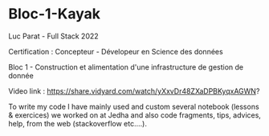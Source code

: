# Bloc-1-Kayak

Luc Parat - Full Stack 2022

Certification : Concepteur - Dévelopeur en Science des données

Bloc 1 - Construction et alimentation d'une infrastructure de gestion de donnée

Video link : https://share.vidyard.com/watch/yXxvDr48ZXaDPBKyqxAGWN?

To write my code I have mainly used and custom several notebook (lessons & exercices) we worked on at Jedha and also code fragments, tips, advices, help, from the web (stackoverflow etc....).
